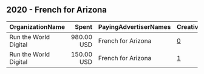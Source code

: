 ## 2020 - French for Arizona 
|OrganizationName|Spent|PayingAdvertiserNames|CreativeUrls|Impressions|Genders|AgeBrackets|CountryCodes|BillingAddresses|CandidateBallotInformation|
|:---|---:|:---|:---|---:|:---|:---|:---|:---|:---|
|Run the World Digital|980.00 USD|French for Arizona|[0](https://www.snap.com/political-ads/asset/e76cc70777237f5a4bc6c819a598a90e3f115347b6c9f44e6bb91239a8163219?mediaType=mov)|53,958||18-40|united states|"1324 Spaight St,Madison,53703,US"|Felicia French|
|Run the World Digital|150.00 USD|French for Arizona|[1](https://www.snap.com/political-ads/asset/d61b263fd6e0915c2d62af4b4b5baec4914dc77fb516eb6d5250ad57486303d0?mediaType=mov)|6,758||18+|united states|"1324 Spaight St,Madison,53703,US"|Felicia French|
